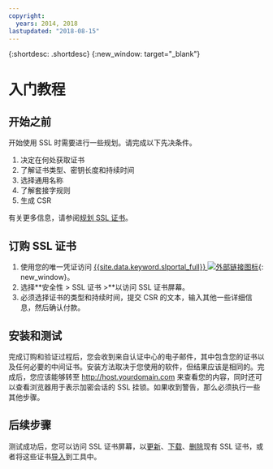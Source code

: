 ```yaml
---
copyright:
  years: 2014, 2018
lastupdated: "2018-08-15"
---
```


{:shortdesc: .shortdesc}
{:new_window: target="_blank"}

# 入门教程  


## 开始之前

开始使用 SSL 时需要进行一些规划。请完成以下先决条件。

1. 决定在何处获取证书
2. 了解证书类型、密钥长度和持续时间
3. 选择通用名称
4. 了解套接字规则
5. 生成 CSR

有关更多信息，请参阅[规划 SSL 证书](planning-ahead-ssl.html)。

## 订购 SSL 证书

1. 使用您的唯一凭证访问 [{{site.data.keyword.slportal_full}} ![外部链接图标](../../icons/launch-glyph.svg "外部链接图标")](https://control.softlayer.com/){: new_window}。
2. 选择**安全性 > SSL 证书 >**以访问 SSL 证书屏幕。
3. 必须选择证书的类型和持续时间，提交 CSR 的文本，输入其他一些详细信息，然后确认付款。

## 安装和测试
完成订购和验证过程后，您会收到来自认证中心的电子邮件，其中包含您的证书以及任何必要的中间证书。安装方法取决于您使用的软件，但结果应该是相同的。完成后，您应该能够转至 <http://host.yourdomain.com> 来查看您的内容，同时还可以查看浏览器用于表示加密会话的 SSL 挂锁。如果收到警告，那么必须执行一些其他步骤。

## 后续步骤

测试成功后，您可以访问 SSL 证书屏幕，以[更新](view-and-update-ssl-certificate.html)、[下载](download-ssl-certificate-details.html)、[删除](delete-ssl-certificate.html)现有 SSL 证书，或者将这些证书[导入](import-ssl-certificate.html)到工具中。
